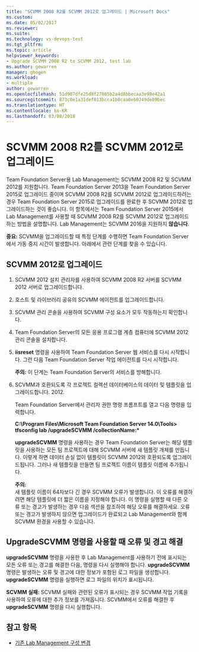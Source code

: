 ```yaml
---
title: "SCVMM 2008 R2를 SCVMM 2012로 업그레이드 | Microsoft Docs"
ms.custom: 
ms.date: 05/02/2017
ms.reviewer: 
ms.suite: 
ms.technology: vs-devops-test
ms.tgt_pltfrm: 
ms.topic: article
helpviewer_keywords:
- Upgrade SCVMM 2008 R2 to SCVMM 2012, test lab
ms.author: gewarren
manager: ghogen
ms.workload:
- multiple
author: gewarren
ms.openlocfilehash: 51d907dfe25d8f27065b2a4d8bbecaa3e98e42a1
ms.sourcegitcommit: 873c0e1a31def013bcca1b0caa0eb0249de89bec
ms.translationtype: HT
ms.contentlocale: ko-KR
ms.lasthandoff: 03/08/2018
---
```

# <a name="upgrade-scvmm-2008-r2-to-scvmm-2012"></a>SCVMM 2008 R2를 SCVMM 2012로 업그레이드

Team Foundation Server용 Lab Management는 SCVMM 2008 R2 및 SCVMM 2012를 지원합니다. Team Foundation Server 2013을 Team Foundation Server 2015로 업그레이드 중이며 SCVMM 2008 R2를 SCVMM 2012로 업그레이드하려는 경우 Team Foundation Server 2015로 업그레이드를 완료한 후 SCVMM 2012로 업그레이드하는 것이 좋습니다. 이 항목에서는 Team Foundation Server 2015에서 Lab Management를 사용할 때 SCVMM 2008 R2를 SCVMM 2012로 업그레이드하는 방법을 설명합니다.
Lab Management는 SCVMM 2016을 지원하지 **않습니다**. 

**중요:** SCVMM을 업그레이드할 때 특정 단계를 수행하면 Team Foundation Server에서 가동 중지 시간이 발생합니다. 아래에서 관련 단계를 찾을 수 있습니다.

## <a name="upgrading-to-scvmm-2012"></a>SCVMM 2012로 업그레이드

1. SCVMM 2012 설치 관리자를 사용하여 SCVMM 2008 R2 서버를 SCVMM 2012 서버로 업그레이드합니다.

1. 호스트 및 라이브러리 공유의 SCVMM 에이전트를 업그레이드합니다.

1. SCVMM 관리 콘솔을 사용하여 SCVMM 구성 요소가 모두 작동하는지 확인합니다.

1. Team Foundation Server의 모든 응용 프로그램 계층 컴퓨터에 SCVMM 2012 관리 콘솔을 설치합니다.

1. **iisreset** 명령을 사용하여 Team Foundation Server 웹 서비스를 다시 시작합니다. 그런 다음 Team Foundation Server 작업 에이전트를 다시 시작합니다.

   **주의:** 이 단계는 Team Foundation Server의 서비스를 방해합니다.

1. SCVMM과 호환되도록 각 프로젝트 컬렉션 데이터베이스의 데이터 및 템플릿을 업그레이드합니다. 
   2012.

   Team Foundation Server에서 관리자 권한 명령 프롬프트를 열고 다음 명령을 입력합니다.

   **C:\\Program Files\\Microsoft Team Foundation Server 14.0\\Tools\> tfsconfig lab /upgradeSCVMM /collectionName:\***

   **upgradeSCVMM** 명령을 사용하는 경우 Team Foundation Server는 해당 템플릿을 사용하는 모든 팀 프로젝트에 대해 SCVMM 서버에 새 템플릿 개체를 만듭니다. 이렇게 하면 데이터 손실 없이 템플릿이 SCVMM 2012와 호환되도록 업그레이드됩니다. 그러나 새 템플릿을 만들면 팀 프로젝트 이름이 템플릿 이름에 추가됩니다.

   **주의:**  
   새 템플릿 이름이 64자보다 긴 경우 SCVMM 오류가 발생합니다. 이 오류를 해결하려면 해당 템플릿에 더 짧은 이름을 지정해야 합니다. 이 명령을 실행할 때 다른 오류 또는 경고가 발생하는 경우 다음 섹션을 참조하여 해당 오류를 해결하세요. 오류 또는 경고가 발생하지 않으면 업그레이드가 완료되고 Lab Management와 함께 SCVMM 환경을 사용할 수 있습니다.

## <a name="resolving-errors-and-warnings-when-using-the-upgradescvmm-command"></a>UpgradeSCVMM 명령을 사용할 때 오류 및 경고 해결

**upgradeSCVMM** 명령을 사용한 후 Lab Management를 사용하기 전에 표시되는 모든 오류 또는 경고를 해결한 다음, 명령을 다시 실행해야 합니다. **upgradeSCVMM** 명령은 발생하는 오류 및 경고에 대한 정보가 포함된 로그 파일을 생성합니다. **upgradeSCVMM** 명령을 실행하면 로그 파일의 위치가 표시됩니다.

**SCVMM 실패:** SCVMM 실패와 관련된 오류가 표시되는 경우 SCVMM 작업 기록을 사용하여 오류에 대한 추가 정보를 가져옵니다. SCVMM에서 오류를 해결한 후 **upgradeSCVMM** 명령을 다시 실행합니다.

## <a name="see-also"></a>참고 항목

* [기존 Lab Management 구성 변경](https://msdn.microsoft.com/library/ee704508%28v=vs.140%29.aspx)
